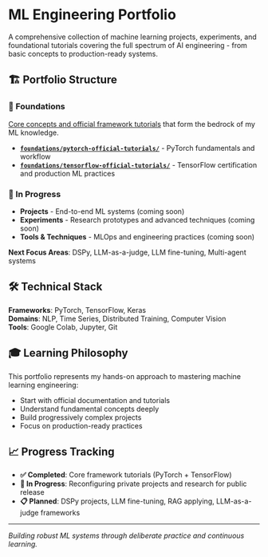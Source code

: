 # ML Engineering Portfolio

A comprehensive collection of machine learning projects, experiments, and foundational tutorials covering the full spectrum of AI engineering - from basic concepts to production-ready systems.

## 🏗 Portfolio Structure

### 🎯 Foundations
[Core concepts and official framework tutorials](./foundations/README.md) that form the bedrock of my ML knowledge.

- [**`foundations/pytorch-official-tutorials/`**](./foundations/pytorch-official-tutorials/README.md) - PyTorch fundamentals and workflow
- [**`foundations/tensorflow-official-tutorials/`**](./foundations/tensorflow-official-tutorials/README.md) - TensorFlow certification and production ML practices

### 🚧 In Progress
- **Projects** - End-to-end ML systems (coming soon)
- **Experiments** - Research prototypes and advanced techniques (coming soon)  
- **Tools & Techniques** - MLOps and engineering practices (coming soon)

**Next Focus Areas**: DSPy, LLM-as-a-judge, LLM fine-tuning, Multi-agent systems

## 🛠 Technical Stack

**Frameworks**: PyTorch, TensorFlow, Keras  
**Domains**: NLP, Time Series, Distributed Training, Computer Vision  
**Tools**: Google Colab, Jupyter, Git

## 🎓 Learning Philosophy

This portfolio represents my hands-on approach to mastering machine learning engineering:
- Start with official documentation and tutorials
- Understand fundamental concepts deeply  
- Build progressively complex projects
- Focus on production-ready practices

## 📈 Progress Tracking

- **✅ Completed**: Core framework tutorials (PyTorch + TensorFlow)
- **🔄 In Progress**: Reconfiguring private projects and research for public release
- **📋 Planned**: DSPy projects, LLM fine-tuning, RAG applying, LLM-as-a-judge frameworks

---

*Building robust ML systems through deliberate practice and continuous learning.*